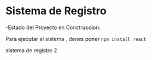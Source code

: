 <h1>Sistema de Registro</h1>

-Estado del Proyecto en Construccion.

Para ejecutar el sistema , denes poner 
``npn install react``

sistema de registro 2
